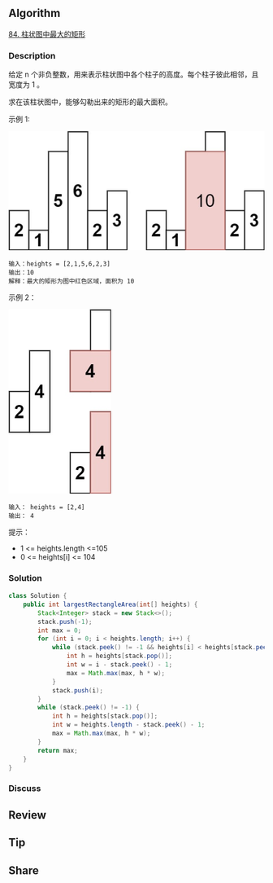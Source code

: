 ## Algorithm

[84. 柱状图中最大的矩形](https://leetcode.cn/problems/largest-rectangle-in-histogram/description/?envType=study-plan-v2&envId=top-100-liked)

### Description

给定 n 个非负整数，用来表示柱状图中各个柱子的高度。每个柱子彼此相邻，且宽度为 1 。

求在该柱状图中，能够勾勒出来的矩形的最大面积。

示例 1:

![](assets/20250528-547e478f.png)

```
输入：heights = [2,1,5,6,2,3]
输出：10
解释：最大的矩形为图中红色区域，面积为 10
```

示例 2：

![](assets/20250528-b9db070f.png)

```
输入： heights = [2,4]
输出： 4
```

提示：

- 1 <= heights.length <=105
- 0 <= heights[i] <= 104

### Solution

```java
class Solution {
    public int largestRectangleArea(int[] heights) {
        Stack<Integer> stack = new Stack<>();
        stack.push(-1);
        int max = 0;
        for (int i = 0; i < heights.length; i++) {
            while (stack.peek() != -1 && heights[i] < heights[stack.peek()]) {
                int h = heights[stack.pop()];
                int w = i - stack.peek() - 1;
                max = Math.max(max, h * w);
            }
            stack.push(i);
        }
        while (stack.peek() != -1) {
            int h = heights[stack.pop()];
            int w = heights.length - stack.peek() - 1;
            max = Math.max(max, h * w);
        }
        return max;
    }
}
```

### Discuss

## Review


## Tip


## Share
